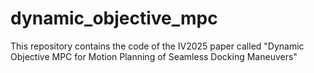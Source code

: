 # dynamic_objective_mpc
This repository contains the code of the IV2025 paper called "Dynamic Objective MPC for Motion Planning of Seamless Docking Maneuvers"
